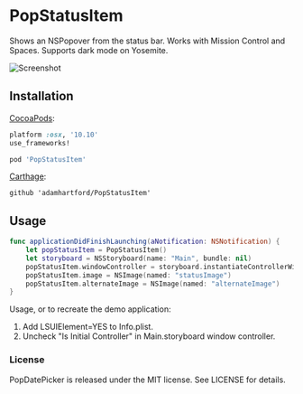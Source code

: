 # PopStatusItem
Shows an NSPopover from the status bar. Works with Mission Control and Spaces. Supports dark mode on Yosemite.

![Screenshot](https://db.tt/3onYeACR)

## Installation
[CocoaPods](https://cocoapods.org):
``` ruby
platform :osx, '10.10'
use_frameworks!

pod 'PopStatusItem'
```

[Carthage](https://github.com/Carthage/Carthage):
```
github 'adamhartford/PopStatusItem'
```

## Usage
```swift
func applicationDidFinishLaunching(aNotification: NSNotification) {
    let popStatusItem = PopStatusItem()
    let storyboard = NSStoryboard(name: "Main", bundle: nil)
    popStatusItem.windowController = storyboard.instantiateControllerWithIdentifier("PopStatusItem") as? NSWindowController
    popStatusItem.image = NSImage(named: "statusImage")
    popStatusItem.alternateImage = NSImage(named: "alternateImage")
}
```

Usage, or to recreate the demo application:

1. Add LSUIElement=YES to Info.plist.
2. Uncheck "Is Initial Controller" in Main.storyboard window controller.

### License
PopDatePicker is released under the MIT license. See LICENSE for details.
